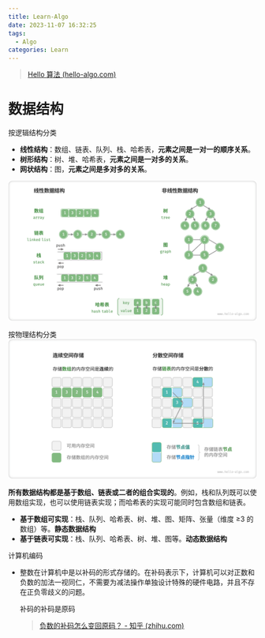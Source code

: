 ```yaml
---
title: Learn-Algo
date: 2023-11-07 16:32:25
tags:
  - Algo
categories: Learn
---
```


> [Hello 算法 (hello-algo.com)](https://www.hello-algo.com/)

<!-- more -->

# 数据结构

按逻辑结构分类
- **线性结构**：数组、链表、队列、栈、哈希表，**元素之间是一对一的顺序关系**。
- **树形结构**：树、堆、哈希表，**元素之间是一对多的关系**。
- **网状结构**：图，**元素之间是多对多的关系**。

![image.png|666](https://raw.githubusercontent.com/qiyun71/Blog_images/main/pictures20231107163456.png)

按物理结构分类
![image.png|666](https://raw.githubusercontent.com/qiyun71/Blog_images/main/pictures20231107163328.png)


**所有数据结构都是基于数组、链表或二者的组合实现的**。例如，栈和队列既可以使用数组实现，也可以使用链表实现；而哈希表的实现可能同时包含数组和链表。

- **基于数组可实现**：栈、队列、哈希表、树、堆、图、矩阵、张量（维度 ≥3 的数组）等。**静态数据结构**
- **基于链表可实现**：栈、队列、哈希表、树、堆、图等。**动态数据结构**

计算机编码
- 整数在计算机中是以补码的形式存储的。在补码表示下，计算机可以对正数和负数的加法一视同仁，不需要为减法操作单独设计特殊的硬件电路，并且不存在正负零歧义的问题。

  补码的补码是原码 
  > [负数的补码怎么变回原码？ - 知乎 (zhihu.com)](https://www.zhihu.com/question/23164162)
  
# 